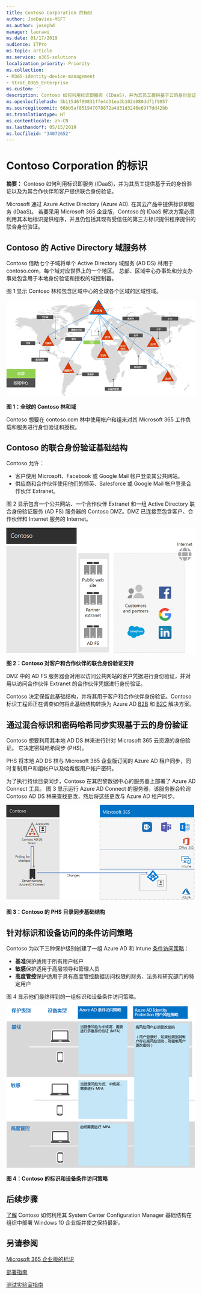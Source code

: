 ```yaml
---
title: Contoso Corporation 的标识
author: JoeDavies-MSFT
ms.author: josephd
manager: laurawi
ms.date: 01/17/2019
audience: ITPro
ms.topic: article
ms.service: o365-solutions
localization_priority: Priority
ms.collection:
- M365-identity-device-management
- Strat_O365_Enterprise
ms.custom: ''
description: Contoso 如何利用标识即服务 (IDaaS)，并为其员工提供基于云的身份验证以及为其合作伙伴和客户提供联合身份验证。
ms.openlocfilehash: 3b11546f99831ffe4d31ea3b102d080ddf1f9957
ms.sourcegitcommit: 66bb5af851947078872a4d31d3246e69f7dd42bb
ms.translationtype: HT
ms.contentlocale: zh-CN
ms.lasthandoff: 05/15/2019
ms.locfileid: "34072652"
---
```

# <a name="identity-for-the-contoso-corporation"></a>Contoso Corporation 的标识

**摘要：** Contoso 如何利用标识即服务 (IDaaS)，并为其员工提供基于云的身份验证以及为其合作伙伴和客户提供联合身份验证。

Microsoft 通过 Azure Active Directory (Azure AD). 在其云产品中提供标识即服务 (IDaaS)。 若要采用 Microsoft 365 企业版，Contoso 的 IDaaS 解决方案必须利用其本地标识提供程序，并且仍包括其现有受信任的第三方标识提供程序提供的联合身份验证。

## <a name="contosos-active-directory-domain-services-forest"></a>Contoso 的 Active Directory 域服务林

Contoso 借助七个子域将单个 Active Directory 域服务 (AD DS) 林用于 contoso.com，每个域对应世界上的一个地区。 总部、区域中心办事处和分支办事处包含用于本地身份验证和授权的域控制器。

图 1 显示 Contoso 林和包含区域中心的全球各个区域的区域性域。

![](./media/contoso-identity/contoso-identity-fig1.png)
 
**图 1：全球的 Contoso 林和域**

Contoso 想要在 contoso.com 林中使用帐户和组来对其 Microsoft 365 工作负载和服务进行身份验证和授权。

## <a name="contosos-federated-authentication-infrastructure"></a>Contoso 的联合身份验证基础结构

Contoso 允许：

- 客户使用 Microsoft、Facebook 或 Google Mail 帐户登录其公共网站。
- 供应商和合作伙伴使用他们的领英、Salesforce 或 Google Mail 帐户登录合作伙伴 Extranet。

图 2 显示包含一个公共网站、一个合作伙伴 Extranet 和一组 Active Directory 联合身份验证服务 (AD FS) 服务器的 Contoso DMZ。DMZ 已连接至包含客户、合作伙伴和 Internet 服务的 Internet。

![](./media/contoso-identity/contoso-identity-fig2.png)

**图 2：Contoso 对客户和合作伙伴的联合身份验证支持**
 
DMZ 中的 AD FS 服务器会对用以访问公共网站的客户凭据进行身份验证，并对用以访问合作伙伴 Extranet 的合作伙伴凭据进行身份验证。

Contoso 决定保留此基础结构，并将其用于客户和合作伙伴身份验证。Contoso 标识工程师正在调查如何将此基础结构转换为 Azure AD [B2B](https://docs.microsoft.com/azure/active-directory/b2b/hybrid-organizations) 和 [B2C](https://docs.microsoft.com/azure/active-directory-b2c/solution-articles) 解决方案。

## <a name="hybrid-identity-with-password-hash-synchronization-for-cloud-based-authentication"></a>通过混合标识和密码哈希同步实现基于云的身份验证

Contoso 想要利用其本地 AD DS 林来进行针对 Microsoft 365 云资源的身份验证。 它决定密码哈希同步 (PHS)。

PHS 将本地 AD DS 林与 Microsoft 365 企业版订阅的 Azure AD 租户同步，同时复制用户和组帐户以及哈希版用户帐户密码。 

为了执行持续目录同步，Contoso 在其巴黎数据中心的服务器上部署了 Azure AD Connect 工具。 图 3 显示运行 Azure AD Connect 的服务器，该服务器会轮询 Contoso AD DS 林来查找更改，然后将这些更改与 Azure AD 租户同步。

![](./media/contoso-identity/contoso-identity-fig4.png)
 
**图 3：Contoso 的 PHS 目录同步基础结构**


## <a name="conditional-access-policies-for-identity-and-device-access"></a>针对标识和设备访问的条件访问策略

Contoso 为以下三种保护级别创建了一组 Azure AD 和 Intune [条件访问策略](identity-access-policies.md)：

- **基准**保护适用于所有用户帐户
- **敏感**保护适用于高层领导和管理人员
- **高度管控**保护适用于具有高度管控数据访问权限的财务、法务和研究部门的特定用户

图 4 显示他们最终得到的一组标识和设备条件访问策略。

![](./media/contoso-identity/contoso-identity-fig5.png)
 
**图 4：Contoso 的标识和设备条件访问策略**

## <a name="next-step"></a>后续步骤

[了解](contoso-win10.md) Contoso 如何利用其 System Center Configuration Manager 基础结构在组织中部署 Windows 10 企业版并使之保持最新。

## <a name="see-also"></a>另请参阅

[Microsoft 365 企业版的标识](identity-infrastructure.md)

[部署指南](deploy-microsoft-365-enterprise.md)

[测试实验室指南](m365-enterprise-test-lab-guides.md)

